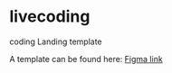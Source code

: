 # livecoding

coding Landing template

A template can be found here: [Figma link](https://www.figma.com/file/sJZ508vscmrj0c9I2W4vr8/Template-1-(Copy)) 
